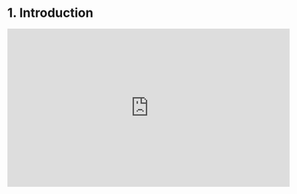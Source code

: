 # 1. Introduction



<iframe allowfullscreen="1" allow="accelerometer; autoplay; encrypted-media; gyroscope; picture-in-picture" title="YouTube video player" src="https://www.youtube.com/embed/fbiJHE72iI4?showinfo=0&amp;rel=0&amp;autohide=1&amp;vq=hd720&amp;hl=en-us&amp;cc_load_policy=0&amp;enablejsapi=1&amp;origin=https%3A%2F%2Fclassroom.udacity.com&amp;widgetid=351" id="widget352" width="640" height="360" frameborder="0"></iframe>